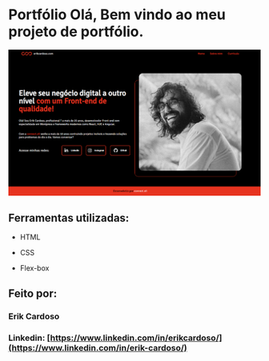 # Portfólio Olá, Bem vindo ao meu projeto de portfólio.

![image](https://github.com/erikconnect/meu-portfolio/blob/erikconnect-patch-1/meu-portfolio.png)

## Ferramentas utilizadas:

* HTML

* CSS

* Flex-box

## Feito por:

### Erik Cardoso

### Linkedin: [https://www.linkedin.com/in/erikcardoso/](https://www.linkedin.com/in/erik-cardoso/)
